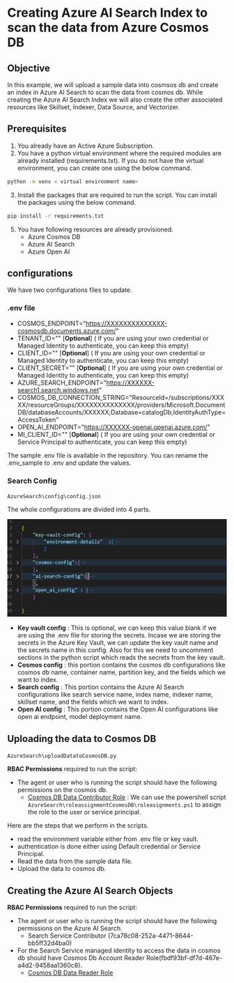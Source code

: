 # Creating Azure AI Search Index to scan the data from Azure Cosmos DB

## Objective
In this example, we will upload a sample data into cosmsos db and create an index in Azure AI Search to scan the data from cosmos db. While creating the Azure AI Search Index we will also create the other associated resources like Skillset, Indexer, Data Source, and Vectorizer.

## Prerequisites
1. You already have an Active Azure Subscription.
2. You have a python virtual environment where the required modules are already installed (requirements.txt). If you do not have the virtual environment, you can create one using the below command.

```bash
python -m venv < virtual environment name>
```
3. Install the packages that are required to run the script. You can install the packages using the below command.

```bash 
pip install -r requirements.txt
```

5. You have following resources are already provisioned. 
    - Azure Cosmos DB
    - Azure AI Search
    - Azure Open AI
    

## configurations

We have two configurations files to update. 

### .env file

- COSMOS_ENDPOINT="https://XXXXXXXXXXXXXX-cosmosdb.documents.azure.com/"
- TENANT_ID="" [**Optional**] ( If you are using your own credential or Managed Identity to authenticate, you can keep this empty)
- CLIENT_ID="" [**Optional**] ( If you are using your own credential or Managed Identity to authenticate, you can keep this empty) 
- CLIENT_SECRET="" [**Optional**] ( If you are using your own credential or Managed Identity to authenticate, you can keep this empty)
- AZURE_SEARCH_ENDPOINT="https://XXXXXX-search1.search.windows.net"
- COSMOS_DB_CONNECTION_STRING="ResourceId=/subscriptions/XXXXX/resourceGroups/XXXXXXXXXXXXXX/providers/Microsoft.DocumentDB/databaseAccounts/XXXXXX;Database=catalogDb;IdentityAuthType=AccessToken"
- OPEN_AI_ENDPOINT="https://XXXXXX-openai.openai.azure.com/"
- MI_CLIENT_ID="" [**Optional**] ( If you are using your own credential or Service Principal to authenticate, you can keep this empty)

The sample .env file is available in the repository. You can rename the .env_sample to .env and update the values.

### Search Config
`AzureSearch\config\config.json`

The whole configurations are divided into 4 parts.

![alt text](image.png)

- **Key vault config** : This is optional, we can keep this value blank if we are using the .env file for storing the secrets. Incase we are storing the secrets in the Azure Key Vault, we can update the key vault name and the secrets name in this config. Also for this we need to uncomment sections in the python script which reads the secrets from the key vault.
- **Cosmos config** : this portion contains the cosmos db configurations like cosmos db name, container name, partition key, and the fields which we want to index.
- **Search config** : This portion contains the Azure AI Search configurations like search service name, index name, indexer name, skillset name, and the fields which we want to index.
- **Open AI config** : This portion contains the Open AI configurations like open ai endpoint, model deployment name.


## Uploading the data to Cosmos DB

`AzureSearch\uploadDatatoCosmosDB.py`

**RBAC Permissions** required to run the script:
- The agent or user who is running the script should have the following permissions on the cosmos db.
    - [Cosmos DB Data Contributor Role](https://learn.microsoft.com/en-us/azure/cosmos-db/how-to-setup-rbac#built-in-role-definitions) : We can use the powershell script `AzureSearch\roleassignmentCosmosDB\roleasignments.ps1` to assign the role to the user or service principal.
  

Here are the steps that we perform in the scripts.

- read the environment variable either from .env file or key vault. 
- authentication is done either using Default credential or Service Principal.
- Read the data from the sample data file.
- Upload the data to cosmos db.

## Creating the Azure AI Search Objects

**RBAC Permissions** required to run the script: 
- The agent or user who is running the script should have the following permissions on the Azure AI Search.
    - Search Service Contributor (7ca78c08-252a-4471-8644-bb5ff32d4ba0) 
- For the Search Service managed identity to access the data in cosmos db should have Cosmos Db Account Reader Role(fbdf93bf-df7d-467e-a4d2-9458aa1360c8). 
    - [Cosmos DB Data Reader Role](https://learn.microsoft.com/en-us/azure/cosmos-db/how-to-setup-rbac#built-in-role-definitions)
